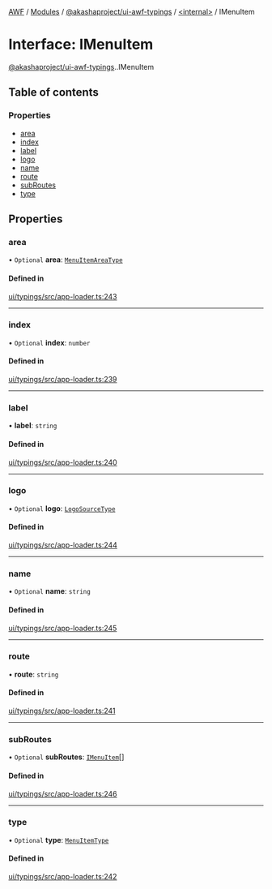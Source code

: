 [AWF](../README.md) / [Modules](../modules.md) / [@akashaproject/ui-awf-typings](../modules/akashaproject_ui_awf_typings.md) / [<internal\>](../modules/akashaproject_ui_awf_typings._internal_.md) / IMenuItem

# Interface: IMenuItem

[@akashaproject/ui-awf-typings](../modules/akashaproject_ui_awf_typings.md).[<internal>](../modules/akashaproject_ui_awf_typings._internal_.md).IMenuItem

## Table of contents

### Properties

- [area](akashaproject_ui_awf_typings._internal_.IMenuItem.md#area)
- [index](akashaproject_ui_awf_typings._internal_.IMenuItem.md#index)
- [label](akashaproject_ui_awf_typings._internal_.IMenuItem.md#label)
- [logo](akashaproject_ui_awf_typings._internal_.IMenuItem.md#logo)
- [name](akashaproject_ui_awf_typings._internal_.IMenuItem.md#name)
- [route](akashaproject_ui_awf_typings._internal_.IMenuItem.md#route)
- [subRoutes](akashaproject_ui_awf_typings._internal_.IMenuItem.md#subroutes)
- [type](akashaproject_ui_awf_typings._internal_.IMenuItem.md#type)

## Properties

### area

• `Optional` **area**: [`MenuItemAreaType`](../enums/akashaproject_ui_awf_typings._internal_.MenuItemAreaType.md)

#### Defined in

[ui/typings/src/app-loader.ts:243](https://github.com/AKASHAorg/akasha-world-framework/blob/d81a7246/ui/typings/src/app-loader.ts#L243)

___

### index

• `Optional` **index**: `number`

#### Defined in

[ui/typings/src/app-loader.ts:239](https://github.com/AKASHAorg/akasha-world-framework/blob/d81a7246/ui/typings/src/app-loader.ts#L239)

___

### label

• **label**: `string`

#### Defined in

[ui/typings/src/app-loader.ts:240](https://github.com/AKASHAorg/akasha-world-framework/blob/d81a7246/ui/typings/src/app-loader.ts#L240)

___

### logo

• `Optional` **logo**: [`LogoSourceType`](akashaproject_ui_awf_typings.LogoSourceType.md)

#### Defined in

[ui/typings/src/app-loader.ts:244](https://github.com/AKASHAorg/akasha-world-framework/blob/d81a7246/ui/typings/src/app-loader.ts#L244)

___

### name

• `Optional` **name**: `string`

#### Defined in

[ui/typings/src/app-loader.ts:245](https://github.com/AKASHAorg/akasha-world-framework/blob/d81a7246/ui/typings/src/app-loader.ts#L245)

___

### route

• **route**: `string`

#### Defined in

[ui/typings/src/app-loader.ts:241](https://github.com/AKASHAorg/akasha-world-framework/blob/d81a7246/ui/typings/src/app-loader.ts#L241)

___

### subRoutes

• `Optional` **subRoutes**: [`IMenuItem`](akashaproject_ui_awf_typings._internal_.IMenuItem.md)[]

#### Defined in

[ui/typings/src/app-loader.ts:246](https://github.com/AKASHAorg/akasha-world-framework/blob/d81a7246/ui/typings/src/app-loader.ts#L246)

___

### type

• `Optional` **type**: [`MenuItemType`](../enums/akashaproject_ui_awf_typings._internal_.MenuItemType.md)

#### Defined in

[ui/typings/src/app-loader.ts:242](https://github.com/AKASHAorg/akasha-world-framework/blob/d81a7246/ui/typings/src/app-loader.ts#L242)
